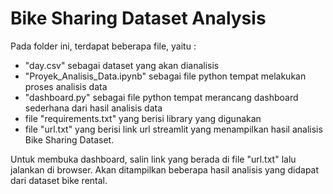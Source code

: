 # Bike Sharing Dataset Analysis
Pada folder ini, terdapat beberapa file, yaitu :
- "day.csv" sebagai dataset yang akan dianalisis
- "Proyek_Analisis_Data.ipynb" sebagai file python tempat melakukan proses analisis data
- "dashboard.py" sebagai file python tempat merancang dashboard sederhana dari hasil analisis data
- file "requirements.txt" yang berisi library yang digunakan
- file "url.txt" yang berisi link url streamlit yang menampilkan hasil analisis Bike Sharing Dataset.

Untuk membuka dashboard, salin link yang berada di file "url.txt" lalu jalankan di browser. Akan ditampilkan beberapa hasil analisis yang didapat dari dataset bike rental.

